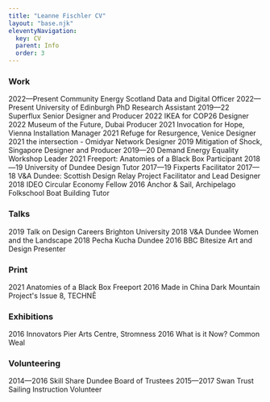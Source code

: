```yaml
---
title: "Leanne Fischler CV"
layout: "base.njk"
eleventyNavigation:
  key: CV
  parent: Info
  order: 3
---
```


### Work
2022—Present Community Energy Scotland Data and Digital Officer
2022—Present University of Edinburgh PhD Research Assistant
2019—22 Superflux Senior Designer and Producer
2022 IKEA for COP26 Designer
2022 Museum of the Future, Dubai Producer 
2021 Invocation for Hope, Vienna Installation Manager 
2021 Refuge for Resurgence, Venice Designer 
2021 the intersection - Omidyar Network Designer 
2019 Mitigation of Shock, Singapore Designer and Producer 
2019—20 Demand Energy Equality Workshop Leader
2021 Freeport: Anatomies of a Black Box Participant 
2018—19 University of Dundee Design Tutor 
2017—19 Fixperts Facilitator
2017—18 V&A Dundee: Scottish Design Relay Project Facilitator and Lead Designer 
2018 IDEO Circular Economy Fellow
2016 Anchor & Sail, Archipelago Folkschool Boat Building Tutor



### Talks 
2019 Talk on Design Careers Brighton University
2018 V&A Dundee Women and the Landscape
2018 Pecha Kucha Dundee
2016 BBC Bitesize Art and Design Presenter


### Print
2021 Anatomies of a Black Box Freeport
2016 Made in China Dark Mountain Project's Issue 8, TECHNÊ



### Exhibitions
2016 Innovators Pier Arts Centre, Stromness
2016 What is it Now? Common Weal



### Volunteering
2014—2016 Skill Share Dundee Board of Trustees
2015—2017 Swan Trust Sailing Instruction Volunteer

